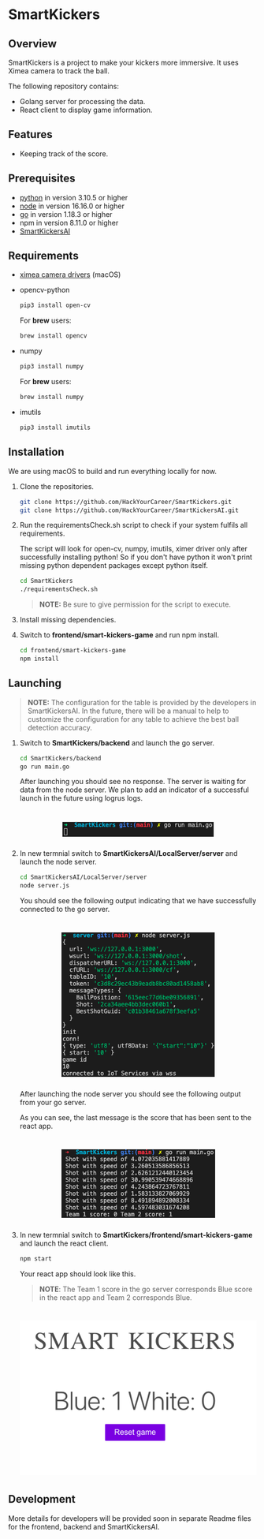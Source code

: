 # SmartKickers

## Overview

SmartKickers is a project to make your kickers more immersive. It uses Ximea camera to track the ball.

The following repository contains:

- Golang server for processing the data.
- React client to display game information.

## Features

- Keeping track of the score.

## Prerequisites

- [python](https://www.python.org/downloads/macos/) in version 3.10.5 or higher
- [node](https://nodejs.org/en/download/) in version 16.16.0 or higher
- [go](https://go.dev/dl/) in version 1.18.3 or higher
- npm in version 8.11.0 or higher
- [SmartKickersAI](https://github.com/HackYourCareer/SmartKickersAI)

## Requirements

- [ximea camera drivers](https://www.ximea.com/support/wiki/apis/ximea_macos_software_package) (macOS)
- opencv-python

  ```bash
  pip3 install open-cv
  ```

  For **brew** users:

  ```bash
  brew install opencv
  ```

- numpy

  ```bash
  pip3 install numpy
  ```

  For **brew** users:

  ```bash
  brew install numpy
  ```

- imutils

  ```bash
  pip3 install imutils
  ```

## Installation

We are using macOS to build and run everything locally for now.

1. Clone the repositories.

   ```bash
   git clone https://github.com/HackYourCareer/SmartKickers.git
   git clone https://github.com/HackYourCareer/SmartKickersAI.git
   ```

2. Run the requirementsCheck.sh script to check if your system fulfils all requirements.

   The script will look for open-cv, numpy, imutils, ximer driver only after successfully installing python! So if you don't have python it won't print missing python dependent packages except python itself.

   ```bash
   cd SmartKickers
   ./requirementsCheck.sh
   ```

   > **NOTE:** Be sure to give permission for the script to execute.

3. Install missing dependencies.

4. Switch to **frontend/smart-kickers-game** and run npm install.

   ```bash
   cd frontend/smart-kickers-game
   npm install
   ```

## Launching

> **NOTE:** The configuration for the table is provided by the developers in SmartKickersAI. In the future, there will be a manual to help to customize the configuration for any table to achieve the best ball detection accuracy.

1. Switch to **SmartKickers/backend** and launch the go server.

   ```bash
   cd SmartKickers/backend
   go run main.go
   ```

   After launching you should see no response. The server is waiting for data from the node server. We plan to add an indicator of a successful launch in the future using logrus logs.

   <h1 align="center">
       <img src="assets/goLaunch.png">
   </h1>

2. In new termnial switch to **SmartKickersAI/LocalServer/server** and launch the node server.

   ```bash
   cd SmartKickersAI/LocalServer/server
   node server.js
   ```

   You should see the following output indicating that we have successfully connected to the go server.

   <h1 align="center">
       <img src="assets/nodeLaunch.png">
   </h1>

   After launching the node server you should see the following output from your go server.

   As you can see, the last message is the score that has been sent to the react app.

   <h1 align="center">
       <img src="assets/goWithNode.png">
   </h1>

3. In new termnial switch to **SmartKickers/frontend/smart-kickers-game** and launch the react client.

   ```bash
   npm start
   ```

   Your react app should look like this.

   > **NOTE**: The Team 1 score in the go server corresponds Blue score in the react app and Team 2 corresponds Blue.

   <h1 align="center">
       <img src="assets/reactApp.png">
   </h1>

## Development

More details for developers will be provided soon in separate Readme files for the frontend, backend and SmartKickersAI.
